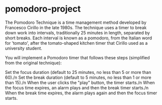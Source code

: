 # pomodoro-project
The Pomodoro Technique is a time management method developed by Francesco Cirillo in the late 1980s.
The technique uses a timer to break down work into intervals, traditionally 25 minutes in length, separated by short breaks. Each interval is known as a pomodoro, from the Italian word for 'tomato', after the tomato-shaped kitchen timer that Cirillo used as a university student.

You will implement a Pomodoro timer that follows these steps (simplified from the original technique):

Set the focus duration (default to 25 minutes, no less than 5 or more than 60)./n
Set the break duration (default to 5 minutes, no less than 1 or more than 15)./n
When the user clicks the "play" button, the timer starts./n
When the focus time expires, an alarm plays and then the break timer starts./n
When the break time expires, the alarm plays again and then the focus timer starts.
